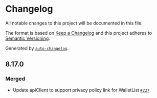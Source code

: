 # Changelog

All notable changes to this project will be documented in this file.

The format is based on [Keep a Changelog](https://keepachangelog.com/en/1.0.0/)
and this project adheres to [Semantic Versioning](https://semver.org/spec/v2.0.0.html).

Generated by [`auto-changelog`](https://github.com/CookPete/auto-changelog).

## 8.17.0

### Merged

- Update apiClient to support privacy policy link for WalletList [`#227`](https://github.com/KyuzanInc/mint-sdk-js/pull/227)
